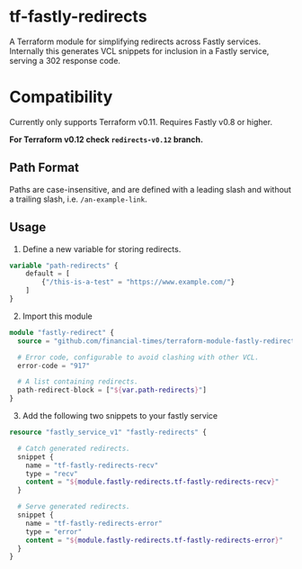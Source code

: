 # tf-fastly-redirects
A Terraform module for simplifying redirects across Fastly services.
Internally this generates VCL snippets for inclusion in a Fastly service, serving a 302 response code.

# Compatibility
Currently only supports Terraform v0.11.
Requires Fastly v0.8 or higher.

__For Terraform v0.12 check `redirects-v0.12` branch.__

## Path Format
Paths are case-insensitive, and are defined with a leading slash and without a trailing slash, i.e. `/an-example-link`.

## Usage

1. Define a new variable for storing redirects.
```terraform
variable "path-redirects" {
    default = [
        {"/this-is-a-test" = "https://www.example.com/"}
    ]
}
```

2. Import this module
```terraform
module "fastly-redirect" {
  source = "github.com/financial-times/terraform-module-fastly-redirect"

  # Error code, configurable to avoid clashing with other VCL.
  error-code = "917"

  # A list containing redirects.
  path-redirect-block = ["${var.path-redirects}"]
}
```

3. Add the following two snippets to your fastly service
```terraform
resource "fastly_service_v1" "fastly-redirects" {

  # Catch generated redirects.
  snippet {
    name = "tf-fastly-redirects-recv"
    type = "recv"
    content = "${module.fastly-redirects.tf-fastly-redirects-recv}"
  }

  # Serve generated redirects.
  snippet {
    name = "tf-fastly-redirects-error"
    type = "error"
    content = "${module.fastly-redirects.tf-fastly-redirects-error}"
  }
}
```
